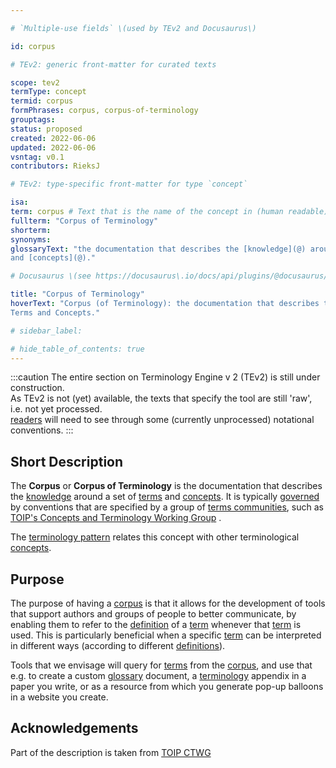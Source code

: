 ```yaml
---

# `Multiple-use fields` \(used by TEv2 and Docusaurus\)

id: corpus

# TEv2: generic front-matter for curated texts

scope: tev2
termType: concept
termid: corpus
formPhrases: corpus, corpus-of-terminology
grouptags:
status: proposed
created: 2022-06-06
updated: 2022-06-06
vsntag: v0.1
contributors: RieksJ

# TEv2: type-specific front-matter for type `concept`

isa:
term: corpus # Text that is the name of the concept in (human readable) texts.
fullterm: "Corpus of Terminology"
shorterm:
synonyms:
glossaryText: "the documentation that describes the [knowledge](@) around a set of [terms](@)
and [concepts](@)."

# Docusaurus \(see https://docusaurus\.io/docs/api/plugins/@docusaurus/plugin-content-docs#markdown-front-matter\):

title: "Corpus of Terminology"
hoverText: "Corpus (of Terminology): the documentation that describes the Knowledge around a set of
Terms and Concepts."

# sidebar_label:

# hide_table_of_contents: true
---
```


:::caution
The entire section on Terminology Engine v 2 (TEv2) is still under construction.<br/>
As TEv2 is not (yet) available, the texts that specify the tool are still 'raw', i.e. not yet
processed.<br/>[readers](@) will need to see through some (currently unprocessed) notational
conventions.
:::

## Short Description

The **Corpus** or **Corpus of Terminology** is the documentation that describes the [knowledge](@)
around a set of [terms](@) and [concepts](@). It is typically [governed](@) by conventions that are
specified by a group of [terms communities](@), such
as [TOIP's Concepts and Terminology Working Group](https://wiki.trustoverip.org/pages/viewpage.action?pageId=65700)
.

The [terminology pattern](pattern-terminology@) relates this concept with other
terminological [concepts](@).

## Purpose

The purpose of having a [corpus](@) is that it allows for the development of tools that support
authors and groups of people to better communicate, by enabling them to refer to the [definition](@)
of a [term](@) whenever that [term](@) is used. This is particularly beneficial when a
specific [term](@) can be interpreted in different ways (according to different [definitions](@)).

Tools that we envisage will query for [terms](@) from the [corpus](@), and use that e.g. to create a
custom [glossary](@) document, a [terminology](@) appendix in a paper you write, or as a resource
from which you generate pop-up balloons in a website you create.

## Acknowledgements

Part of the description is taken from [TOIP CTWG](https://github.com/trustoverip/ctwg/wiki//corpus)